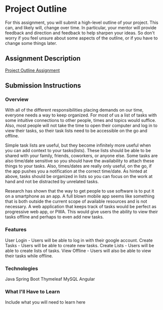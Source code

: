 # Project Outline
For this assignment, you will submit a high-level outline of your project. This can, and likely will, change over time. In particular, your mentor will provide feedback and direction and feedback to help sharpen your ideas. So don't worry if you feel unsure about some aspects of the outline, or if you have to change some things later.

## Assignment Description
[Project Outline Assignment](https://education.launchcode.org/liftoff/assignments/project-outline/)

## Submission Instructions

### Overview
With all of the different responsibilities placing demands on our time, everyone needs a way to keep organized. For most of us a list of tasks with some intuitive connections to other people, times and topics would suffice. Also, most people will not take the time to open their computer and log in to view their tasks, so their task lists need to be accessible on the go and offline.

Simple task lists are useful, but they become infinitely more useful when you can add context to your tasks(lists). These lists should be able to be shared with your family, friends, coworkers, or anyone else. Some tasks are also time/date sensitive so you should have the availability to attach these things to your tasks. Also, times/dates are really only useful, on the go, if the app pushes you a notification at the correct time/date. As hinted at above, tasks should be organized in lists so you can focus on the work at hand and not be distracted by unrelated tasks.

Research has shown that the way to get people to use software is to put it on a smartphone as an app. A full blown mobile app seems like something that is both outside the current scope of available resources and is not necessary. A web application that keeps track of tasks would be perfect as progressive web app, or PWA. This would give users the ability to view their tasks offline and perhaps to even add new tasks.
### Features
User Login - Users will be able to log in with their google account.
Create Tasks - Users will be able to create new tasks.
Create Lists - Users will be able to create lists of tasks.
View Offline - Users will also be able to view their tasks while offline.
### Technologies
Java
Spring Boot
Thymeleaf
MySQL
Angular
### What I'll Have to Learn
Include what you will need to learn here
